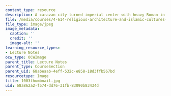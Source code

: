 ```yaml
---
content_type: resource
description: A caravan city turned imperial center with heavy Roman influences.
file: /media/courses/4-614-religious-architecture-and-islamic-cultures-fall-2002/68a862a2f574dd7631fb83090b83434d_1003thumbnail.jpg
file_type: image/jpeg
image_metadata:
  caption: ''
  credit: ''
  image-alt: ''
learning_resource_types:
- Lecture Notes
ocw_type: OCWImage
parent_title: Lecture Notes
parent_type: CourseSection
parent_uid: 68abeaab-4eff-532c-e858-18d3ffb567bd
resourcetype: Image
title: 1003thumbnail.jpg
uid: 68a862a2-f574-dd76-31fb-83090b83434d
---
```

